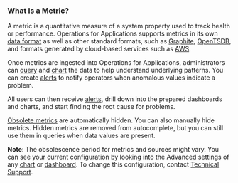 ### What Is a Metric?

A metric is a quantitative measure of a system property used to track health or performance. Operations for Applications supports metrics
in its own [data format](https://docs.wavefront.com/wavefront_data_format.html) as well as other standard formats, such as [Graphite](https://graphite.readthedocs.io/en/latest/index.html),  [OpenTSDB](http://opentsdb.net/docs/build/html/user_guide/writing), and formats generated by cloud-based services
such as [AWS](https://docs.wavefront.com/integrations_aws_metrics.html).

Once metrics are ingested into Operations for Applications, administrators can [query](https://docs.wavefront.com/query_language_getting_started.html) and
[chart](https://docs.wavefront.com/ui_charts.html) the data to help understand underlying patterns. You can create
[alerts](https://docs.wavefront.com/alerts_manage.html) to notify operators when anomalous values indicate a problem.

All users can then receive [alerts](https://docs.wavefront.com/alerts.html), drill down into the prepared dashboards and charts, and start finding the root cause for problems.

[Obsolete metrics](https://docs.wavefront.com/metrics_managing.html#obsolete-metrics) are automatically hidden. You can also manually hide metrics. Hidden metrics are removed from autocomplete, but you can still use them in queries when data values are present.

**Note**: The obsolescence period for metrics and sources might vary. You can see your current configuration by looking into the Advanced settings of any [chart](https://docs.wavefront.com/ui_charts.html#include-metrics-that-stopped-reporting) or [dashboard](https://docs.wavefront.com/ui_dashboards.html#set-dashboard-display-preferences-and-settings). To change this configuration, contact [Technical Support](https://docs.wavefront.com/wavefront_support_feedback.html).
